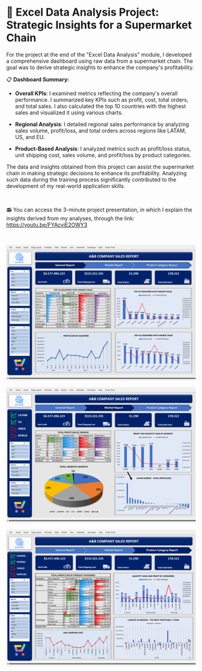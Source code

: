 # 🚀 Excel Data Analysis Project: Strategic Insights for a Supermarket Chain

For the project at the end of the "Excel Data Analysis" module, I developed a comprehensive dashboard using raw data from a supermarket chain. The goal was to derive strategic insights to enhance the company's profitability.

📋 **Dashboard Summary:**

- **Overall KPIs**: I examined metrics reflecting the company's overall performance. I summarized key KPIs such as profit, cost, total orders, and total sales. I also calculated the top 10 countries with the highest sales and visualized it using various charts.

- **Regional Analysis**: I detailed regional sales performance by analyzing sales volume, profit/loss, and total orders across regions like LATAM, US, and EU.

- **Product-Based Analysis**: I analyzed metrics such as profit/loss status, unit shipping cost, sales volume, and profit/loss by product categories.

The data and insights obtained from this project can assist the supermarket chain in making strategic decisions to enhance its profitability. Analyzing such data during the training process significantly contributed to the development of my real-world application skills.

<br>

📻 You can access the 3-minute project presentation, in which I explain the insights derived from my analyses, through the link:
https://youtu.be/FYAcviE2OWY3

<br>

![alt text](https://github.com/hilalguleryuz/excel_data_analysis_supermarket_project/blob/main/Screenshots/SS_1.png)

![alt text](https://github.com/hilalguleryuz/excel_data_analysis_supermarket_project/blob/main/Screenshots/SS_2.png)

![alt text](https://github.com/hilalguleryuz/excel_data_analysis_supermarket_project/blob/main/Screenshots/SS_3.png)
